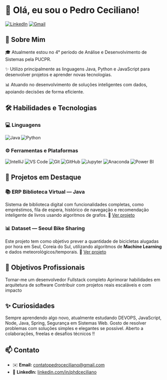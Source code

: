 # 👋 Olá, eu sou o Pedro Ceciliano!


[![LinkedIn](https://img.shields.io/badge/LinkedIn-0077B5?style=for-the-badge&logo=linkedin&logoColor=white)](https://www.linkedin.com/in/phdceciliano)
[![Gmail](https://img.shields.io/badge/Gmail-D14836?style=for-the-badge&logo=gmail&logoColor=white)](mailto:contatopedroceciliano@gmail.com)


## 🚀 Sobre Mim

🎓 Atualmente estou no 4° período de Análise e Desenvolvimento de Sistemas pela PUCPR.

✨ Utilizo principalmente as linguagens Java, Python e JavaScript para desenvolver projetos e aprender novas tecnologias.

📊 Atuando no desenvolvimento de soluções inteligentes com dados, apoiando decisões de forma eficiente.


## 🛠 Habilidades e Tecnologias

### 💻 Linguagens 
![Java](https://img.shields.io/badge/Java-ED8B00?style=flat&logo=java&logoColor=white)
![Python](https://img.shields.io/badge/Python-3776AB?style=flat&logo=python&logoColor=white)

### ⚙️ Ferramentas e Plataformas
![IntelliJ](https://img.shields.io/badge/IntelliJ_IDEA-000000?style=flat&logo=intellijidea&logoColor=white)
![VS Code](https://img.shields.io/badge/VS_Code-007ACC?style=flat&logo=visual-studio-code&logoColor=white)
![Git](https://img.shields.io/badge/Git-F05032?style=flat&logo=git&logoColor=white)
![GitHub](https://img.shields.io/badge/GitHub-181717?style=flat&logo=github&logoColor=white)
![Jupyter](https://img.shields.io/badge/Jupyter-F37626?style=flat&logo=jupyter&logoColor=white)
![Anaconda](https://img.shields.io/badge/Anaconda-44A833?style=flat&logo=anaconda&logoColor=white)
![Power BI](https://img.shields.io/badge/Power_BI-F2C811?style=flat&logo=powerbi&logoColor=black)

## 🌟 Projetos em Destaque

### 📚 ERP Biblioteca Virtual — Java
Sistema de biblioteca digital com funcionalidades completas, como empréstimos, fila de espera, histórico de navegação e recomendação inteligente de livros usando algoritmos de grafos.
🔗 [Ver projeto](https://github.com/phdceciliano/ERP-Biblioteca)
### 📊 Dataset — Seoul Bike Sharing
Este projeto tem como objetivo prever a quantidade de bicicletas alugadas por hora em Seul, Coreia do Sul, utilizando algoritmos de **Machine Learning** e dados meteorológicos/temporais.
🔗 [Ver projeto](https://github.com/phdceciliano/Analise-de-dados-Dataset-seoul_bike_data)


## 🎯 Objetivos Profissionais
Tornar-me um desenvolvedor Fullstack completo
Aprimorar habilidades em arquitetura de software
Contribuir com projetos reais escaláveis e com impacto

## ✨ Curiosidades
Sempre aprendendo algo novo, atualmente estudando DEVOPS, JavaScript, Node, Java, Spring, Segurança em Sistemas Web.
Gosto de resolver problemas com soluções simples e elegantes se possível.
Aberto a colaborações, freelas e desafios técnicos !!

## 📫 Contato

- ✉️ **Email:** [contatopedroceciliano@gmail.com](mailto:contatopedroceciliano@gmail.com)  
- 💼 **LinkedIn:** [linkedin.com/in/phdceciliano](https://www.linkedin.com/in/phdceciliano)
